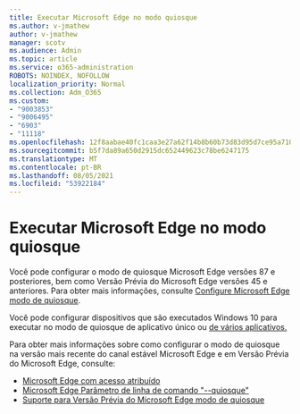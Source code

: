 ```yaml
---
title: Executar Microsoft Edge no modo quiosque
ms.author: v-jmathew
author: v-jmathew
manager: scotv
ms.audience: Admin
ms.topic: article
ms.service: o365-administration
ROBOTS: NOINDEX, NOFOLLOW
localization_priority: Normal
ms.collection: Adm_O365
ms.custom:
- "9003853"
- "9006495"
- "6903"
- "11118"
ms.openlocfilehash: 12f8aabae40fc1caa3e27a62f14b8b60b73d83d95d7ce95a7101bcc4379e4fbf
ms.sourcegitcommit: b5f7da89a650d2915dc652449623c78be6247175
ms.translationtype: MT
ms.contentlocale: pt-BR
ms.lasthandoff: 08/05/2021
ms.locfileid: "53922184"
---
```

# <a name="run-microsoft-edge-in-kiosk-mode"></a>Executar Microsoft Edge no modo quiosque

Você pode configurar o modo de quiosque Microsoft Edge versões 87 e posteriores, bem como Versão Prévia do Microsoft Edge versões 45 e anteriores. Para obter mais informações, consulte [Configure Microsoft Edge modo de quiosque](https://docs.microsoft.com/deployedge/microsoft-edge-configure-kiosk-mode).

Você pode configurar dispositivos que são executados Windows 10 para executar no modo de quiosque de aplicativo único ou [de vários aplicativos.](https://go.microsoft.com/fwlink/?linkid=2133659)

Para obter mais informações sobre como configurar o modo de quiosque na versão mais recente do canal estável Microsoft Edge e em Versão Prévia do Microsoft Edge, consulte:

- [Microsoft Edge com acesso atribuído](https://docs.microsoft.com/deployedge/microsoft-edge-configure-kiosk-mode#microsoft-edge-with-assigned-access)
- [Microsoft Edge Parâmetro de linha de comando "--quiosque"](https://answers.microsoft.com/microsoftedge/forum/msedge_open-msedge_win10/access-microsoft-edge-using-command-line/03a4add6-9ca4-4fbb-a183-aaa763a0ab76)
- [Suporte para Versão Prévia do Microsoft Edge modo de quiosque](https://blogs.windows.com/msedgedev/2021/02/05/what-you-need-to-know-about-kiosk-mode-when-support-for-microsoft-edge-legacy-ends/)
